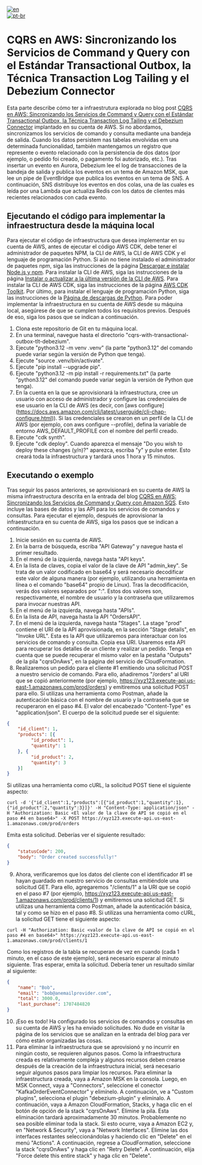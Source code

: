[![en](https://img.shields.io/badge/lang-en-green.svg)](README.md)<br />
[![pt-br](https://img.shields.io/badge/lang-pt--br-green.svg)](README.pt-br.md)

# CQRS en AWS: Sincronizando los Servicios de Command y Query con el Estándar Transactional Outbox, la Técnica Transaction Log Tailing y el Debezium Connector

Esta parte describe cómo ter a infraestrutura explorada no blog post [CQRS en AWS: Sincronizando los Servicios de Command y Query con el Estándar Transactional Outbox, la Técnica Transaction Log Tailing y el Debezium Connector](https://aws.amazon.com/es/blogs/aws-spanish/cqrs-en-aws-sincronizando-los-servicios-de-command-y-query-con-el-estandar-transactional-outbox-la-tecnica-transaction-log-tailing-y-el-debezium-connector)
implantado en su cuenta de AWS. Si no abordamos, sincronizamos los servicios de comando y consulta mediante una bandeja
de salida. Cuando los datos persistem nas tabelas envolvidas em una determinada funcionalidad, también mantengamos un
registro que represente o evento relacionado con la persistencia de dos datos (por ejemplo, o pedido foi creado, o pagamento
foi autorizado, etc.). Tras insertar un evento en Aurora, Debezium lee el log de transacciones de la bandeja de salida y
publica los eventos en un tema de Amazon MSK, que lee un pipe de EventBridge que publica los eventos en un tema de SNS.
A continuación, SNS distribuye los eventos en dos colas, una de las cuales es leída por una Lambda que actualiza Redis con
los datos de clientes más recientes relacionados con cada evento.

## Ejecutando el código para implementar la infraestructura desde la máquina local

Para ejecutar el código de infraestructura que desea implementar en su cuenta de AWS, antes de ejecutar el código AWS
CDK, debe tener el administrador de paquetes NPM, la CLI de AWS, la CLI de AWS CDK y el lenguaje de programación Python.
Si aún no tiene instalado el administrador de paquetes npm, siga las instrucciones de la página [Descargar e instalar
Node.js y npm](https://docs.npmjs.com/downloading-and-installing-node-js-and-npm).
Para instalar la CLI de AWS, siga las instrucciones de la página [Instalar o actualizar a la última versión de la CLI de
AWS](https://docs.aws.amazon.com/cli/latest/userguide/getting-started-install.html). Para instalar la CLI de AWS CDK,
siga las instrucciones de la página [AWS CDK Toolkit](https://docs.aws.amazon.com/cdk/v2/guide/cli.html). Por último,
para instalar el lenguaje de programación Python, siga las instrucciones de la [Página de descargas de Python](https://www.python.org/downloads).
Para poder implementar la infraestructura en su cuenta de AWS desde su máquina local, asegúrese de que se cumplen todos
los requisitos previos. Después de eso, siga los pasos que se indican a continuación.

1. Clona este repositorio de Git en tu máquina local.
2. En una terminal, navegue hasta el directorio "cqrs-with-transactional-outbox-tlt-debezium".
3. Ejecute "python3.12 -m venv .venv" (la parte "python3.12" del comando puede variar según la versión de Python que tenga).
4. Ejecute "source .venv/bin/activate".
5. Ejecute "pip install --upgrade pip".
6. Ejecute "python3.12 -m pip install -r requirements.txt" (la parte "python3.12" del comando puede variar según la versión de Python que tenga).
7. En la cuenta en la que se aprovisionará la infraestructura, cree un usuario con acceso de administrador y configure las credenciales de ese usuario en la CLI de AWS (es decir, con [aws configure] (https://docs.aws.amazon.com/cli/latest/userguide/cli-chap-configure.html)). Si las credenciales se crearon en un perfil de la CLI de AWS (por ejemplo, con aws configure --profile), defina la variable de entorno AWS_DEFAULT_PROFILE con el nombre del perfil creado.
8. Ejecute "cdk synth".
9. Ejecute "cdk deploy". Cuando aparezca el mensaje "Do you wish to deploy these changes (y/n)?" aparezca, escriba "y" y pulse enter. Esto creará toda la infraestructura y tardará unos 1 hora y 15 minutos.

## Executando o exemplo

Tras seguir los pasos anteriores, se aprovisionará en su cuenta de AWS la misma infraestructura descrita en la entrada
del blog [CQRS en AWS: Sincronizando los Servicios de Command y Query con Amazon SQS](https://aws.amazon.com/es/blogs/aws-spanish/cqrs-en-aws-sincronizando-los-servicios-de-command-y-query-con-amazon-sqs).
Esto incluye las bases de datos y las API para los servicios de comandos y consultas. Para ejecutar el ejemplo,
después de aprovisionar la infraestructura en su cuenta de AWS, siga los pasos que se indican a continuación.

1. Inicie sesión en su cuenta de AWS.
2. En la barra de búsqueda, escriba "API Gateway" y navegue hasta el primer resultado.
3. En el menú de la izquierda, navega hasta "API keys".
4. En la lista de claves, copia el valor de la clave de API "admin_key". Se trata de un valor codificado en base64 y será necesario decodificar este valor de alguna manera (por ejemplo, utilizando una herramienta en línea o el comando "base64" propio de Linux). Tras la decodificación, verás dos valores separados por ":". Estos dos valores son, respectivamente, el nombre de usuario y la contraseña que utilizaremos para invocar nuestras API.
5. En el menú de la izquierda, navega hasta "APIs".
6. En la lista de API, navega hasta la API "OrdersAPI".
7. En el menú de la izquierda, navega hasta "Stages". La stage "prod" contiene el URI de la API aprovisionada, en la sección "Stage details", en "Invoke URL". Esta es la API que utilizaremos para interactuar con los servicios de comando y consulta. Copia esa URI. Usaremos esta API para recuperar los detalles de un cliente y realizar un pedido. Tenga en cuenta que se puede recuperar el mismo valor en la pestaña "Outputs" de la pila "cqrsOnAws", en la página del servicio de CloudFormation.
8. Realizaremos un pedido para el cliente #1 emitiendo una solicitud POST a nuestro servicio de comando. Para ello, añadiremos "/orders" al URI que se copió anteriormente (por ejemplo, https://xyz123.execute-api.us-east-1.amazonaws.com/prod/orders) y emitiremos una solicitud POST para ello. Si utilizas una herramienta como Postman, añade la autenticación básica con el nombre de usuario y la contraseña que se recuperaron en el paso #4. El valor del encabezado "Content-Type" es "application/json". El cuerpo de la solicitud puede ser el siguiente:
```json
{
    "id_client": 1,
    "products": [{
         "id_product": 1,
         "quantity": 1
    }, {
         "id_product": 2,
         "quantity": 3
    }]
}
```
Si utilizas una herramienta como cURL, la solicitud POST tiene el siguiente aspecto:
```shell
curl -d '{"id_client":1,"products":[{"id_product":1,"quantity":1},{"id_product":2,"quantity":3}]}' -H "Content-Type: application/json" -H "Authorization: Basic <El valor de la clave de API se copió en el paso #4 en base64>" -X POST https://xyz123.execute-api.us-east-1.amazonaws.com/prod/orders
```
Emita esta solicitud. Deberías ver el siguiente resultado:
```json
{
    "statusCode": 200,
    "body": "Order created successfully!"
}
```
9. Ahora, verificaremos que los datos del cliente con el identificador #1 se hayan guardado en nuestro servicio de consultas emitiéndole una solicitud GET. Para ello, agregaremos "/clients/1" a la URI que se copió en el paso #7 (por ejemplo, https://xyz123.execute-api.us-east-1.amazonaws.com/prod/clients/1) y emitiremos una solicitud GET. Si utilizas una herramienta como Postman, añade la autenticación básica, tal y como se hizo en el paso #8. Si utilizas una herramienta como cURL, la solicitud GET tiene el siguiente aspecto:
```shell
curl -H "Authorization: Basic <valor de la clave de API se copió en el paso #4 en base64>" https://xyz123.execute-api.us-east-1.amazonaws.com/prod/clients/1
```
Como los registros de la tabla se recuperan de vez en cuando (cada 1 minuto, en el caso de este ejemplo), será necesario esperar al minuto siguiente. Tras esperar, emita la solicitud. Debería tener un resultado similar al siguiente:
```json
{
    "name": "Bob",
    "email": "bob@anemailprovider.com",
    "total": 3000.0,
    "last_purchase": 1707484820
}
```
10. ¡Eso es todo! Ha configurado los servicios de comandos y consultas en su cuenta de AWS y les ha enviado solicitudes. No dude en visitar la página de los servicios que se analizan en la entrada del blog para ver cómo están organizadas las cosas.
11. Para eliminar la infraestructura que se aprovisionó y no incurrir en ningún costo, se requieren algunos pasos. Como la infraestructura creada es relativamente compleja y algunos recursos deben crearse después de la creación de la infraestructura inicial, será necesario seguir algunos pasos para limpiar los recursos. Para eliminar la infraestructura creada, vaya a Amazon MSK en la consola. Luego, en MSK Connect, vaya a "Connectors", seleccione el conector "KafkaOrderEventConnector" y elimínelo. A continuación, ve a "Custom plugins", selecciona el plugin "debezium-plugin" y elimínalo. A continuación, vaya a Amazon CloudFormation, Stacks, y haga clic en el botón de opción de la stack "cqrsOnAws". Elimine la pila. Esta eliminación tardará aproximadamente 30 minutos. Probablemente no sea posible eliminar toda la stack. Si esto ocurre, vaya a Amazon EC2 y, en "Network & Security", vaya a "Network Interfaces". Elimine las dos interfaces restantes seleccionándolas y haciendo clic en "Delete" en el menú "Actions". A continuación, regrese a CloudFormation, seleccione la stack "cqrsOnAws" y haga clic en "Retry Delete". A continuación, elija "Force delete this entire stack" y haga clic en "Delete".